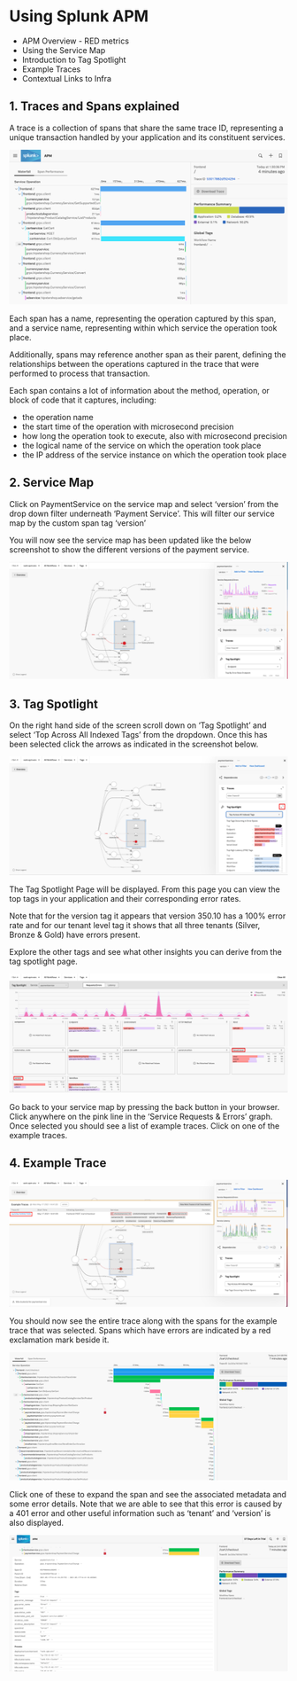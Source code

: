 # Using Splunk APM

* APM Overview - RED metrics
* Using the Service Map
* Introduction to Tag Spotlight
* Example Traces
* Contextual Links to Infra

## 1. Traces and Spans explained

A trace is a collection of spans that share the same trace ID, representing a unique transaction handled by your application and its constituent services.

![Traces and Spans](../images/apm/trace-spans.png)

Each span has a name, representing the operation captured by this span, and a service name, representing within which service the operation took place.

Additionally, spans may reference another span as their parent, defining the relationships between the operations captured in the trace that were performed to process that transaction.

Each span contains a lot of information about the method, operation, or block of code that it captures, including:

* the operation name
* the start time of the operation with microsecond precision
* how long the operation took to execute, also with microsecond precision
* the logical name of the service on which the operation took place
* the IP address of the service instance on which the operation took place

## 2. Service Map

Click on PaymentService on the service map and select ‘version’ from the drop down filter underneath ‘Payment Service’. This will filter our service map by the custom span tag ‘version’

You will now see the service map has been updated like the below screenshot to show the different versions of the payment service.

![Payment Service](../images/apm/paymentservice.png)

## 3. Tag Spotlight

On the right hand side of the screen scroll down on ‘Tag Spotlight’ and select ‘Top Across All Indexed Tags’ from the dropdown. Once this has been selected click the arrows as indicated in the screenshot below.

![Tag Spotlight](../images/apm/tag-spotlight.png)

The Tag Spotlight Page will be displayed. From this page you can view the top tags in your application and their corresponding error rates.

Note that for the version tag it appears that version 350.10 has a 100% error rate and for our tenant level tag it shows that all three tenants (Silver, Bronze & Gold) have errors present.

Explore the other tags and see what other insights you can derive from the tag spotlight page.

![Tag Spotlight Dashboard](../images/apm/tag-spotlight-dashboard.png)

Go back to your service map by pressing the back button in your browser. Click anywhere on the pink line in the ‘Service Requests & Errors’ graph. Once selected you should see a list of example traces. Click on one of the example traces.

## 4. Example Trace

![Example Trace](../images/apm/example-trace.png)

You should now see the entire trace along with the spans for the example trace that was selected. Spans which have errors are indicated by a red exclamation mark beside it.

![Example Trace](../images/apm/trace-span.png)

 Click one of these to expand the span and see the associated metadata and some error details. Note that we are able to see that this error is caused by a 401 error and other useful information such as ‘tenant’ and ‘version’ is also displayed.

![Traces and Spans](../images/apm/trace-metadata.png)
